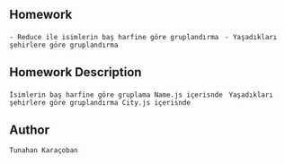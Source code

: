 

## Homework

```- Reduce ile isimlerin baş harfine göre gruplandırma ```
```- Yaşadıkları şehirlere göre gruplandırma ```


## Homework Description

```İsimlerin baş harfine göre gruplama Name.js içerisnde ```
```Yaşadıkları şehirlere göre gruplandırma City.js içerisnde ```


## Author

```Tunahan Karaçoban```
